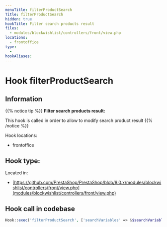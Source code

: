 ```yaml
---
menuTitle: filterProductSearch
Title: filterProductSearch
hidden: true
hookTitle: Filter search products result
files:
  - modules/blockwishlist/controllers/front/view.php
locations:
  - frontoffice
type:
  - 
hookAliases:
---
```


# Hook filterProductSearch

## Information

{{% notice tip %}}
**Filter search products result:** 

This hook is called in order to allow to modify search product result
{{% /notice %}}

Hook locations: 
  - frontoffice

Hook type: 
  - 

Located in: 
  - [https://github.com/PrestaShop/PrestaShop/blob/8.0.x/modules/blockwishlist/controllers/front/view.php](modules/blockwishlist/controllers/front/view.php)

## Hook call in codebase

```php
Hook::exec('filterProductSearch', ['searchVariables' => &$searchVariables])
```